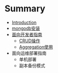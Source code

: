# Summary

* [Introduction](README.md)
* [mongodb安装](chapter1.md)
* [面向开发者指南](chapter2.md)
   * [CRUD操作](crud_usage.md)
   * [Aggregation使用](aggregation_usage.md)
* 面向运维部署指南
   * 单机部署
   * 副本备份模式

